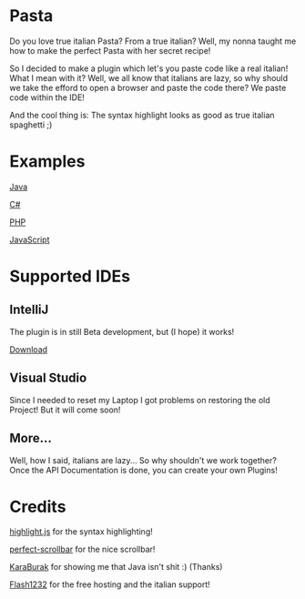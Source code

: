 # Pasta
Do you love true italian Pasta? From a true italian? Well, my nonna taught me how to make the perfect Pasta with her secret recipe!

So I decided to make a plugin which let's you paste code like a real italian! What I mean with it? Well, we all know that italians are
lazy, so why should we take the efford to open a browser and paste the code there? We paste code within the IDE!

And the cool thing is: The syntax highlight looks as good as true italian spaghetti ;)


# Examples
[Java](http://www.ioncodes.com/Pasta/?paste=130066324657d6bc10d6fc05.93722880)

[C#](http://www.ioncodes.com/Pasta/?paste=32654273857d6bc69523557.68941830)

[PHP](http://www.ioncodes.com/Pasta/?paste=4940155457d6bca5afccb4.88722614)

[JavaScript](http://www.ioncodes.com/Pasta/?paste=171146628457d6bddc8d1749.22268356)

# Supported IDEs
## IntelliJ
The plugin is in still Beta development, but (I hope) it works!

[Download](https://plugins.jetbrains.com/plugin/8618)

## Visual Studio
Since I needed to reset my Laptop I got problems on restoring the old Project! But it will come soon!

## More...
Well, how I said, italians are lazy... So why shouldn't we work together? Once the API Documentation is done, you can create your own 
Plugins!

# Credits
[highlight.js](https://github.com/isagalaev/highlight.js/) for the syntax highlighting!

[perfect-scrollbar](https://github.com/noraesae/perfect-scrollbar) for the nice scrollbar!

[KaraBurak](https://github.com/KaraBurak) for showing me that Java isn't shit :) (Thanks)

[Flash1232](https://github.com/Flash1232) for the free hosting and the italian support!
